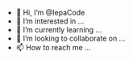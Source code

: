 - 👋 Hi, I’m @IepaCode
- 👀 I’m interested in ...
- 🌱 I’m currently learning ...
- 💞️ I’m looking to collaborate on ...
- 📫 How to reach me ...

<!---
IepaCode/IepaCode is a ✨ special ✨ repository because its `README.md` (this file) appears on your GitHub profile.
You can click the Preview link to take a look at your changes.
--->
